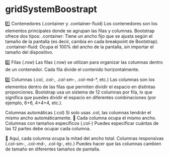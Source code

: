 # gridSystemBoostrapt

1️⃣ Contenedores (.container y .container-fluid)
Los contenedores son los elementos principales donde se agrupan las filas y columnas. Bootstrap ofrece dos tipos:
.container: Tiene un ancho fijo que se ajusta según el tamaño de la pantalla (es decir, cambia en cada breakpoint de Bootstrap).
.container-fluid: Ocupa el 100% del ancho de la pantalla, sin importar el tamaño del dispositivo.

2️⃣ Filas (.row)
Las filas (.row) se utilizan para organizar las columnas dentro de un contenedor. Cada fila divide el contenido horizontalmente.

3️⃣ Columnas (.col, .col-*, .col-sm-*, .col-md-*, etc.)
Las columnas son los elementos dentro de las filas que permiten dividir el espacio en distintas proporciones. Bootstrap usa un sistema de 12 columnas por fila, lo que significa que puedes dividir el espacio en diferentes combinaciones (por ejemplo, 6+6, 4+4+4, etc.).

Columnas automáticas (.col)
Si solo usas .col, las columnas tendrán el mismo ancho automáticamente.
🔹 Cada columna ocupa el mismo ancho.
Columnas con tamaños específicos (.col-)
Puedes especificar cuántas de las 12 partes debe ocupar cada columna.

🔹 Aquí, cada columna ocupa la mitad del ancho total.
Columnas responsivas (.col-sm-, .col-md-, .col-lg-, etc.)
Puedes hacer que las columnas cambien de tamaño en diferentes tamaños de pantalla.


